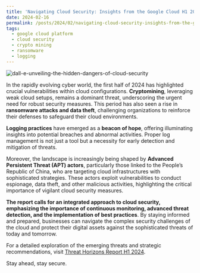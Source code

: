 ```yaml
---
title: 'Navigating Cloud Security: Insights from the Google Cloud H1 2024 Threat Horizons Report'
date: 2024-02-16
permalink: /posts/2024/02/navigating-cloud-security-insights-from-the-google-cloud-h1-2024-threat-horizons-report/
tags:
  - google cloud platform
  - cloud security
  - crypto mining
  - ransomware
  - logging
---
```

![dall-e-unveiling-the-hidden-dangers-of-cloud-security](https://github.com/paraskevasleivadaros/paraskevasleivadaros.github.io/assets/16403754/ea6bab26-326e-4dc5-a477-10254be9dfb4)

In the rapidly evolving cyber world, the first half of 2024 has highlighted crucial vulnerabilities within cloud configurations. **Cryptomining**, leveraging weak cloud setups, remains a dominant threat, underscoring the urgent need for robust security measures. This period has also seen a rise in **ransomware attacks and data theft**, challenging organizations to reinforce their defenses to safeguard their cloud environments.

**Logging practices** have emerged as a **beacon of hope**, offering illuminating insights into potential breaches and abnormal activities. Proper log management is not just a tool but a necessity for early detection and mitigation of threats.

Moreover, the landscape is increasingly being shaped by **Advanced Persistent Threat (APT) actors**, particularly those linked to the People’s Republic of China, who are targeting cloud infrastructures with sophisticated strategies. These actors exploit vulnerabilities to conduct espionage, data theft, and other malicious activities, highlighting the critical importance of vigilant cloud security measures.

**The report calls for an integrated approach to cloud security, emphasizing the importance of continuous monitoring, advanced threat detection, and the implementation of best practices**. By staying informed and prepared, businesses can navigate the complex security challenges of the cloud and protect their digital assets against the sophisticated threats of today and tomorrow.

For a detailed exploration of the emerging threats and strategic recommendations, visit [Threat Horizons Report H1 2024](https://services.google.com/fh/files/misc/threat_horizons_report_h12024.pdf).

Stay ahead, stay secure.
